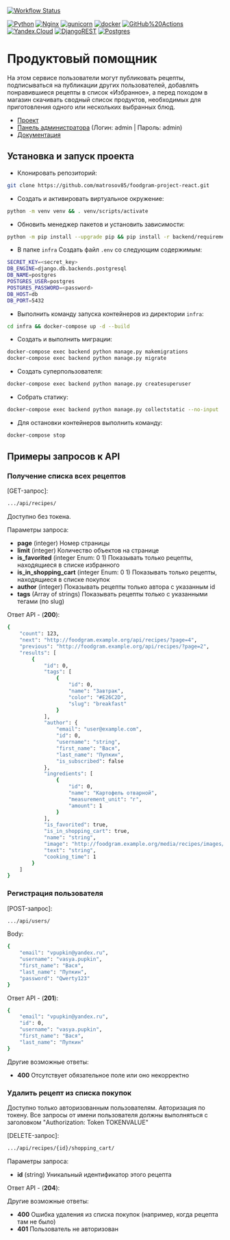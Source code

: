 [![Workflow Status](https://github.com/matrosov85/foodgram-project-react/actions/workflows/main.yml/badge.svg)](https://github.com/matrosov85/foodgram-project-react/actions/workflows/yamdb_workflow.yml)

[![Python](https://img.shields.io/badge/-Python-464646?style=flat-square&logo=Python)](https://www.python.org/)
[![Nginx](https://img.shields.io/badge/-NGINX-464646?style=flat-square&logo=NGINX)](https://nginx.org/ru/)
[![gunicorn](https://img.shields.io/badge/-gunicorn-464646?style=flat-square&logo=gunicorn)](https://gunicorn.org/)
[![docker](https://img.shields.io/badge/-Docker-464646?style=flat-square&logo=docker)](https://www.docker.com/)
[![GitHub%20Actions](https://img.shields.io/badge/-GitHub%20Actions-464646?style=flat-square&logo=GitHub%20actions)](https://github.com/features/actions)
[![Yandex.Cloud](https://img.shields.io/badge/-Yandex.Cloud-464646?style=flat-square&logo=Yandex.Cloud)](https://cloud.yandex.ru/)
[![DjangoREST](https://img.shields.io/badge/DJANGO-REST-ff1709?style=for-the-badge&logo=django&logoColor=white&color=ff1709&labelColor=gray)](https://www.django-rest-framework.org/)
[![Postgres](https://img.shields.io/badge/postgres-%23316192.svg?style=for-the-badge&logo=postgresql&logoColor=white)](https://www.postgresql.org/)


# Продуктовый помощник
На этом сервисе пользователи могут публиковать рецепты, подписываться на публикации других пользователей, добавлять понравившиеся рецепты в список «Избранное», а перед походом в магазин скачивать сводный список продуктов, необходимых для приготовления одного или нескольких выбранных блюд.

* [Проект](http://foodgram.freedynamicdns.net/)
* [Панель администратора](http://foodgram.freedynamicdns.net/admin/) (Логин: admin | Пароль: admin)
* [Документация](http://foodgram.freedynamicdns.net/api/docs/)


## Установка и запуск проекта

* Клонировать репозиторий:
```bash
git clone https://github.com/matrosov85/foodgram-project-react.git
```

* Создать и активировать виртуальное окружение:
```bash
python -m venv venv && . venv/scripts/activate
```

* Обновить менеджер пакетов и установить зависимости:
```bash
python -m pip install --upgrade pip && pip install -r backend/requirements.txt
```

* В папке `infra` Cоздать файл `.env` со следующим содержимым:
```bash
SECRET_KEY=<secret_key>
DB_ENGINE=django.db.backends.postgresql 
DB_NAME=postgres 
POSTGRES_USER=postgres 
POSTGRES_PASSWORD=<password> 
DB_HOST=db 
DB_PORT=5432 
```

* Выполнить команду запуска контейнеров из директории `infra`:
```bash
cd infra && docker-compose up -d --build
```

* Создать и выполнить миграции:
```bash
docker-compose exec backend python manage.py makemigrations
docker-compose exec backend python manage.py migrate
```

* Создать суперпользователя:
```bash
docker-compose exec backend python manage.py createsuperuser
```

* Собрать статику:
```bash
docker-compose exec backend python manage.py collectstatic --no-input
```

* Для остановки контейнеров выполнить команду:
```bash
docker-compose stop
```
 
## Примеры запросов к API

### Получение списка всех рецептов

[GET-запрос]:

```bash
.../api/recipes/
```

Доступно без токена.

Параметры запроса:
- **page** (integer) Номер страницы
- **limit**	(integer) Количество объектов на странице
- **is_favorited** (integer Enum: 0 1) Показывать только рецепты, находящиеся в списке избранного
- **is_in_shopping_cart** (integer Enum: 0 1) Показывать только рецепты, находящиеся в списке покупок
- **author** (integer) Показывать рецепты только автора с указанным id
- **tags** (Array of strings) Показывать рецепты только с указанными тегами (по slug)

Ответ API - (**200**):

```bash
{
    "count": 123,
    "next": "http://foodgram.example.org/api/recipes/?page=4",
    "previous": "http://foodgram.example.org/api/recipes/?page=2",
    "results": [
        {
            "id": 0,
            "tags": [
                {
                    "id": 0,
                    "name": "Завтрак",
                    "color": "#E26C2D",
                    "slug": "breakfast"
                }
            ],
            "author": {
                "email": "user@example.com",
                "id": 0,
                "username": "string",
                "first_name": "Вася",
                "last_name": "Пупкин",
                "is_subscribed": false
            },
            "ingredients": [
                {
                    "id": 0,
                    "name": "Картофель отварной",
                    "measurement_unit": "г",
                    "amount": 1
                }
            ],
            "is_favorited": true,
            "is_in_shopping_cart": true,
            "name": "string",
            "image": "http://foodgram.example.org/media/recipes/images/image.jpeg",
            "text": "string",
            "cooking_time": 1
        }
    ]
}
```

### Регистрация пользователя

[POST-запрос]:

```bash
.../api/users/
```

Body:

```bash
{
    "email": "vpupkin@yandex.ru",
    "username": "vasya.pupkin",
    "first_name": "Вася",
    "last_name": "Пупкин",
    "password": "Qwerty123"
}
```

Ответ API - (**201**):

```bash
{
    "email": "vpupkin@yandex.ru",
    "id": 0,
    "username": "vasya.pupkin",
    "first_name": "Вася",
    "last_name": "Пупкин"
}
```

Другие возможные ответы:
- **400** Отсутствует обязательное поле или оно некорректно


### Удалить рецепт из списка покупок

Доступно только авторизованным пользователям. Авторизация по токену.
Все запросы от имени пользователя должны выполняться с заголовком "Authorization: Token TOKENVALUE"

[DELETE-запрос]:

```bash
.../api/recipes/{id}/shopping_cart/
```

Параметры запроса:
- **id** (string) Уникальный идентификатор этого рецепта

Ответ API - (**204**):

Другие возможные ответы:
- **400** Ошибка удаления из списка покупок (например, когда рецепта там не было)
- **401** Пользователь не авторизован